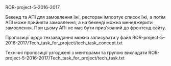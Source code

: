 ROR-project-5-2016-2017

Бекенд та АПІ для замовлення їжі, ресторан імпортує список їжі, а потім АПІ може прийняти замовлення, а на бекенді можна менеджерити замовлення. При цьому АПі не має бути прив'язаний до фронтенд сайту.

Пропозиції щодо техзавадання можна записувати у файл ROR-project-5-2016-2017/Tech_task_for_project/tech_task_concept.txt

Технічні пропозиції узгоджені з менторами та групою викладати 
ROR-project-5-2016-2017/Tech_task_for_project/tech_task.txt
